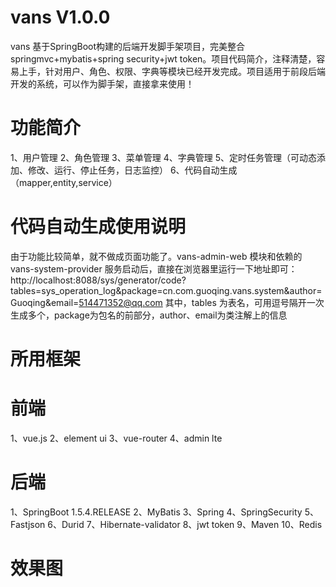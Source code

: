 # vans V1.0.0
vans 基于SpringBoot构建的后端开发脚手架项目，完美整合springmvc+mybatis+spring security+jwt token。项目代码简介，注释清楚，容易上手，针对用户、角色、权限、字典等模块已经开发完成。项目适用于前段后端开发的系统，可以作为脚手架，直接拿来使用！

# 功能简介
1、用户管理
2、角色管理
3、菜单管理
4、字典管理
5、定时任务管理（可动态添加、修改、运行、停止任务，日志监控）
6、代码自动生成（mapper,entity,service）

# 代码自动生成使用说明
由于功能比较简单，就不做成页面功能了。vans-admin-web 模块和依赖的 vans-system-provider 服务启动后，直接在浏览器里运行一下地址即可：
http://localhost:8088/sys/generator/code?tables=sys_operation_log&package=cn.com.guoqing.vans.system&author=Guoqing&email=514471352@qq.com
其中，tables 为表名，可用逗号隔开一次生成多个，package为包名的前部分，author、email为类注解上的信息

# 所用框架
# 前端
1、vue.js
2、element ui
3、vue-router
4、admin lte
# 后端
1、SpringBoot 1.5.4.RELEASE
2、MyBatis
3、Spring
4、SpringSecurity
5、Fastjson
6、Durid
7、Hibernate-validator
8、jwt token
9、Maven
10、Redis

# 效果图

